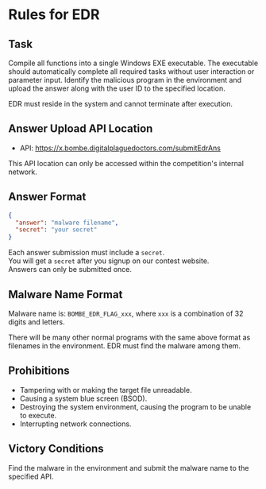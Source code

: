 # Rules for EDR

## Task

Compile all functions into a single Windows EXE executable. The executable should automatically complete all required tasks without user interaction or parameter input. Identify the malicious program in the environment and upload the answer along with the user ID to the specified location.

EDR must reside in the system and cannot terminate after execution.

## Answer Upload API Location

- API: https://x.bombe.digitalplaguedoctors.com/submitEdrAns

This API location can only be accessed within the competition's internal network.

## Answer Format

```json
{
  "answer": "malware filename",
  "secret": "your secret"
}
```

Each answer submission must include a `secret`.  
You will get a `secret` after you signup on our contest website.  
Answers can only be submitted once.

## Malware Name Format

Malware name is: `BOMBE_EDR_FLAG_xxx`, where `xxx` is a combination of 32 digits and letters.

There will be many other normal programs with the same above format as filenames in the environment. EDR must find the malware among them.

## Prohibitions

- Tampering with or making the target file unreadable.
- Causing a system blue screen (BSOD).
- Destroying the system environment, causing the program to be unable to execute.
- Interrupting network connections.

## Victory Conditions

Find the malware in the environment and submit the malware name to the specified API.
